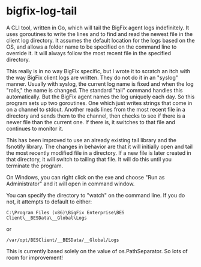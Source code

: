 # bigfix-log-tail

A CLI tool, written in Go, which will tail the BigFix agent logs indefinitely. It uses goroutines to write the lines and to find and read the newest file in the client log directory. It assumes the default location for the logs based on the OS, and allows a folder name to be specified on the command line to override it. It will always follow the most recent file in the specified directory.

This really is in no way BigFix specific, but I wrote it to scratch an itch with the way BigFix client logs are written. They do not do it in an "syslog" manner. Usually with syslog, the current log name is fixed and when the log "rolls," the name is changed. The standard "tail" command handles this automatically. But the BigFix agent names the log uniquely each day. So this program sets up two goroutines. One which just writes strings that come in on a channel to stdout. Another reads lines from the most recent file in a directory and sends them to the channel, then checks to see if there is a newer file than the current one. If there is, it switches to that file and continues to monitor it.

This has been improved to use an already existing tail library and the fsnotify library. The changes in behavior are
that it will initially open and tail the most recently modified file in a directory. If a new file is later created in
that directory, it will switch to tailing that file. It will do this until you terminate the program.

On Windows, you can right click on the exe and choose "Run as Administrator" and it will open in command window.

You can specify the directory to "watch" on the command line. If you do not, it attempts to default to either:

`C:\Program Files (x86)\BigFix Enterprise\BES Client\__BESData\__Global\Logs`

or

`/var/opt/BESClient/__BESData/__Global/Logs`

This is currently based solely on the value of os.PathSeparator.
So lots of room for improvement!
